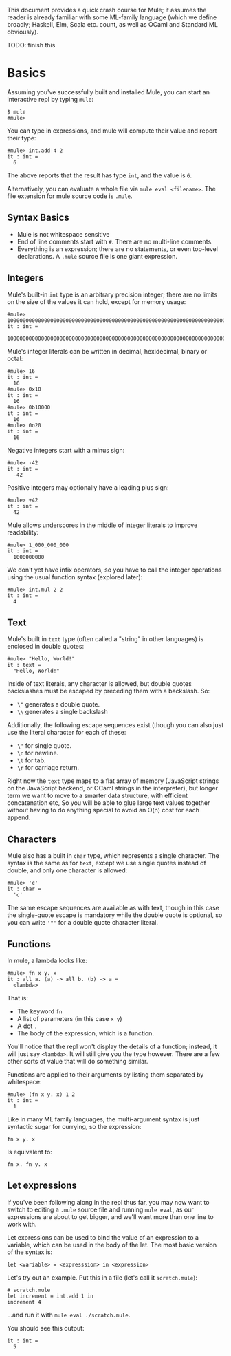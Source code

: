 This document provides a quick crash course for Mule; it assumes the
reader is already familiar with some ML-family language (which we define
broadly; Haskell, Elm, Scala etc. count, as well as OCaml and Standard
ML obviously).

TODO: finish this

# Basics

Assuming you've successfully built and installed Mule, you can start an
interactive repl by typing `mule`:

```
$ mule
#mule>
```

You can type in expressions, and mule will compute their value and
report their type:

```
#mule> int.add 4 2
it : int =
  6
```

The above reports that the result has type `int`, and the value is `6`.

Alternatively, you can evaluate a whole file via `mule eval <filename>`.
The file extension for mule source code is `.mule`.

## Syntax Basics

* Mule is not whitespace sensitive
* End of line comments start with `#`. There are no multi-line comments.
* Everything is an expression; there are no statements, or even
  top-level declarations. A `.mule` source file is one giant expression.

## Integers

Mule's built-in `int` type is an arbitrary precision integer; there are
no limits on the size of the values it can hold, except for memory
usage:

```
#mule> 100000000000000000000000000000000000000000000000000000000000000000000000000000000000000000000000000000000000000000000000000000000000000000000000000000000000000000000000000000000000000000000000000000000000000000000000
it : int =
  100000000000000000000000000000000000000000000000000000000000000000000000000000000000000000000000000000000000000000000000000000000000000000000000000000000000000000000000000000000000000000000000000000000000000000000000
```

Mule's integer literals can be written in decimal, hexidecimal, binary
or octal:

```
#mule> 16
it : int =
  16
#mule> 0x10
it : int =
  16
#mule> 0b10000
it : int =
  16
#mule> 0o20
it : int =
  16
```

Negative integers start with a minus sign:

```
#mule> -42
it : int =
  -42
```

Positive integers may optionally have a leading plus sign:

```
#mule> +42
it : int =
  42
```

Mule allows underscores in the middle of integer literals to improve
readability:

```
#mule> 1_000_000_000
it : int =
  1000000000
```

We don't yet have infix operators, so you have to call the integer
operations using the usual function syntax (explored later):

```
#mule> int.mul 2 2
it : int =
  4
```

## Text

Mule's built in `text` type (often called a "string" in other
languages) is enclosed in double quotes:

```
#mule> "Hello, World!"
it : text =
  "Hello, World!"
```

Inside of text literals, any character is allowed, but double quotes
backslashes must be escaped by preceding them with a backslash. So:

* `\"` generates a double quote.
* `\\` generates a single backslash

Additionally, the following escape sequences exist (though you can also
just use the literal character for each of these:

* `\'` for single quote.
* `\n` for newline.
* `\t` for tab.
* `\r` for carriage return.

Right now the `text` type maps to a flat array of memory (JavaScript
strings on the JavaScript backend, or OCaml strings in the interpreter),
but longer term we want to move to a smarter data structure, with
efficient concatenation etc, So you will be able to glue large text
values together without having to do anything special to avoid an O(n)
cost for each append.

## Characters

Mule also has a built in `char` type, which represents a single
character. The syntax is the same as for `text`, except we use single
quotes instead of double, and only one character is allowed:

```
#mule> 'c'
it : char =
  'c'
```

The same escape sequences are available as with text, though in this
case the single-quote escape is mandatory while the double quote is
optional, so you can write `'"'` for a double quote character literal.

## Functions

In mule, a lambda looks like:

```
#mule> fn x y. x
it : all a. (a) -> all b. (b) -> a =
  <lambda>
```

That is:

* The keyword `fn`
* A list of parameters (in this case `x y`)
* A dot `.`
* The body of the expression, which is a function.

You'll notice that the repl won't display the details of a function;
instead, it will just say `<lambda>`. It will still give you the type
however. There are a few other sorts of value that will do something
similar.

Functions are applied to their arguments by listing them separated by
whitespace:

```
#mule> (fn x y. x) 1 2
it : int =
  1
```

Like in many ML family languages, the multi-argument syntax is just
syntactic sugar for currying, so the expression:

```
fn x y. x
```

Is equivalent to:

```
fn x. fn y. x
```

## Let expressions

If you've been following along in the repl thus far, you may now want to
switch to editing a `.mule` source file and running `mule eval`, as our
expressions are about to get bigger, and we'll want more than one line
to work with.

Let expressions can be used to bind the value of an expression to a
variable, which can be used in the body of the let. The most basic
version of the syntax is:

```
let <variable> = <expresssion> in <expression>
```

Let's try out an example. Put this in a file (let's call it
`scratch.mule`):

```
# scratch.mule
let increment = int.add 1 in
increment 4
````

...and run it with `mule eval ./scratch.mule`.

You should see this output:

```
it : int =
  5
```
